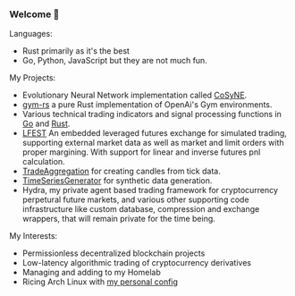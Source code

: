 ### Welcome :wave:
Languages:
- Rust primarily as it's the best
- Go, Python, JavaScript but they are not much fun.

My Projects:
- Evolutionary Neural Network implementation called [CoSyNE](https://github.com/MathisWellmann/cosyne).
- [gym-rs](https://github.com/MathisWellmann/gym-rs) a pure Rust implementation of OpenAi's Gym environments.
- Various technical trading indicators and signal processing functions  in [Go](https://github.com/MathisWellmann/go_ehlers_indicators)
and [Rust](https://github.com/MathisWellmann/sliding_features-rs).
- [LFEST](https://github.com/MathisWellmann/lfest-rs) An embedded leveraged futures exchange for simulated trading, supporting external market data as well as market and limit orders with proper margining. With support for linear and inverse futures pnl calculation.
- [TradeAggregation](https://github.com/MathisWellmann/trade_aggregation-rs) for creating candles from tick data.
- [TimeSeriesGenerator](https://github.com/MathisWellmann/time_series_generator-rs) for synthetic data generation.
- Hydra, my private agent based trading framework for cryptocurrency perpetural future markets, and various other supporting code infrastructure like custom database, compression and exchange wrappers, that will remain private for the time being.

My Interests:
- Permissionless decentralized blockchain projects
- Low-latency algorithmic trading of cryptocurrency derivatives
- Managing and adding to my Homelab
- Ricing Arch Linux with [my personal config](https://github.com/MathisWellmann/penrose-personal)

